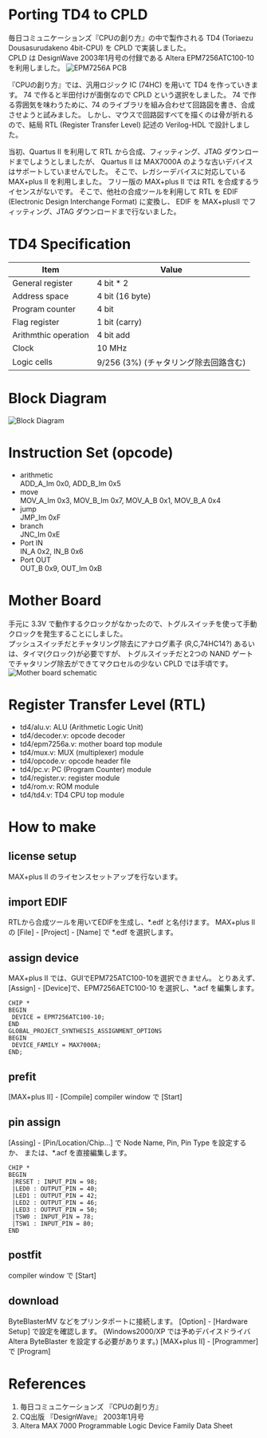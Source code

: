 # Porting TD4 to CPLD
毎日コミュニケーションズ『CPUの創り方』の中で製作される TD4 (Toriaezu Dousasurudakeno 4bit-CPU) を CPLD で実装しました。  
CPLD は DesignWave 2003年1月号の付録である Altera EPM7256ATC100-10 を利用しました。
![EPM7256A PCB](https://github.com/geodenx/td4/wiki/epm7256a.jpg)

『CPUの創り方』では、汎用ロジック IC (74HC) を用いて TD4 を作っていきます。
74 で作ると半田付けが面倒なので CPLD という選択をしました。
74 で作る雰囲気を味わうために、74 のライブラリを組み合わせて回路図を書き、合成させようと試みました。
しかし、マウスで回路図すべてを描くのは骨が折れるので、結局 RTL (Register Transfer Level) 記述の Verilog-HDL で設計しました。

当初、Quartus II を利用して RTL から合成、フィッティング、JTAG ダウンロードまでしようとしましたが、 Quartus II は MAX7000A のような古いデバイスはサポートしていませんでした。
そこで、レガシーデバイスに対応している MAX+plus II を利用しました。
フリー版の MAX+plus II では RTL を合成するライセンスがないです。
そこで、他社の合成ツールを利用して RTL を EDIF (Electronic Design Interchange Format) に変換し、 EDIF を MAX+plusII でフィッティング、JTAG ダウンロードまで行ないました。

# TD4 Specification
Item                 | Value
-------------------- | -------------
General register     | 4 bit * 2
Address space        | 4 bit (16 byte)
Program counter	     | 4 bit
Flag register        | 1 bit (carry)
Arithmthic operation | 4 bit add
Clock                | 10 MHz
Logic cells          | 9/256 (3%) (チャタリング除去回路含む)

# Block Diagram
![Block Diagram](https://github.com/geodenx/td4/wiki/td4.png)

# Instruction Set (opcode)
* arithmetic  
ADD_A_Im 0x0, ADD_B_Im 0x5
* move  
MOV_A_Im 0x3, MOV_B_Im 0x7, MOV_A_B 0x1, MOV_B_A 0x4
* jump  
JMP_Im 0xF
* branch  
JNC_Im 0xE
* Port IN  
IN_A 0x2, IN_B 0x6
* Port OUT  
OUT_B 0x9, OUT_Im 0xB

# Mother Board
手元に 3.3V で動作するクロックがなかったので、トグルスイッチを使って手動クロックを発生することにしました。  
プッシュスイッチだとチャタリング除去にアナログ素子 (R,C,74HC14?) あるいは、タイマ(クロック)が必要ですが、
トグルスイッチだと2つの NAND ゲートでチャタリング除去ができてマクロセルの少ない CPLD では手頃です。
![Mother board schematic](https://github.com/geodenx/td4/wiki/td4.ce2.png)

# Register Transfer Level (RTL)
* td4/alu.v: ALU (Arithmetic Logic Unit)
* td4/decoder.v: opcode decoder
* td4/epm7256a.v: mother board top module
* td4/mux.v: MUX (multiplexer) module
* td4/opcode.v: opcode header file
* td4/pc.v: PC (Program Counter) module
* td4/register.v: register module
* td4/rom.v: ROM module
* td4/td4.v: TD4 CPU top module

# How to make
## license setup  
MAX+plus II のライセンスセットアップを行ないます。
## import EDIF  
RTLから合成ツールを用いてEDIFを生成し、*.edf と名付けます。
MAX+plus IIの [File] - [Project] - [Name] で *.edf を選択します。
## assign device  
MAX+plus II では、GUIでEPM725ATC100-10を選択できません。
とりあえず、[Assign] - [Device]で、EPM7256AETC100-10 を選択し、*.acf を編集します。
```
CHIP *
BEGIN
 DEVICE = EPM7256ATC100-10;
END
GLOBAL_PROJECT_SYNTHESIS_ASSIGNMENT_OPTIONS
BEGIN
 DEVICE_FAMILY = MAX7000A;
END;
```
## prefit  
[MAX+plus II] - [Compile] compiler window で [Start]
## pin assign  
[Assing] - [Pin/Location/Chip...] で Node Name, Pin, Pin Type を設定するか、
または、*.acf を直接編集します。
```
CHIP *
BEGIN
 |RESET : INPUT_PIN = 98;
 |LED0 : OUTPUT_PIN = 40;
 |LED1 : OUTPUT_PIN = 42;
 |LED2 : OUTPUT_PIN = 46;
 |LED3 : OUTPUT_PIN = 50;
 |TSW0 : INPUT_PIN = 78;
 |TSW1 : INPUT_PIN = 80;
END
```
## postfit  
compiler window で [Start]
## download  
ByteBlasterMV などをプリンタポートに接続します。
[Option] - [Hardware Setup] で設定を確認します。
(Windows2000/XP では予めデバイスドライバ Altera ByteBlaster を設定する必要があります。)
[MAX+plus II] - [Programmer] で [Program]

# References
1. 毎日コミュニケーションズ 『CPUの創り方』
2. CQ出版 『DesignWave』 2003年1月号
3. Altera MAX 7000 Programmable Logic Device Family Data Sheet

